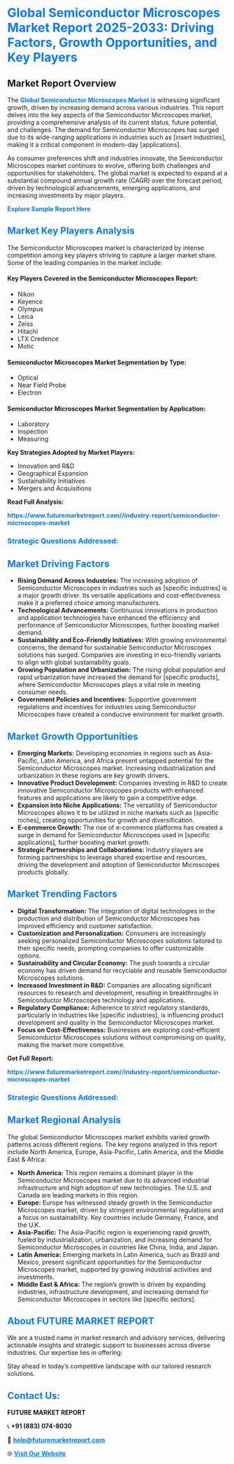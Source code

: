 <h1 style="color: #007BFF;">Global Semiconductor Microscopes Market Report 2025-2033: Driving Factors, Growth Opportunities, and Key Players</h1>

<section id="overview">
<h2>Market Report Overview</h2>
<p>The <a href="https://www.futuremarketreport.com//industry-report/semiconductor-microscopes-market" style="color: #007BFF; text-decoration: none;"><strong>Global Semiconductor Microscopes Market</strong></a> is witnessing significant growth, driven by increasing demand across various industries. This report delves into the key aspects of the Semiconductor Microscopes market, providing a comprehensive analysis of its current status, future potential, and challenges. The demand for Semiconductor Microscopes has surged due to its wide-ranging applications in industries such as [insert industries], making it a critical component in modern-day [applications].</p>
<p>As consumer preferences shift and industries innovate, the Semiconductor Microscopes market continues to evolve, offering both challenges and opportunities for stakeholders. The global market is expected to expand at a substantial compound annual growth rate (CAGR) over the forecast period, driven by technological advancements, emerging applications, and increasing investments by major players.</p>
</section>

<section id="overview">
<p><a href="https://www.futuremarketreport.com//request-sample/reportId=59807" style="color: #007BFF; text-decoration: none;"><strong>Explore Sample Report Here</strong></a></p>
</section>

<section id="key-players">
<h2 style="color: #007BFF;">Market Key Players Analysis</h2>
<p>The Semiconductor Microscopes market is characterized by intense competition among key players striving to capture a larger market share. Some of the leading companies in the market include:</p>
<h4>Key Players Covered in the Semiconductor Microscopes Report:</h4>
<ul><li>Nikon</li><li>Keyence</li><li>Olympus</li><li>Leica</li><li>Zeiss</li><li>Hitachi</li><li>LTX Credence</li><li>Motic</li></ul>
<h4>Semiconductor Microscopes Market Segmentation by Type:</h4>
<ul><li>Optical</li><li>Near Field Probe</li><li>Electron</li></ul>

<h4>Semiconductor Microscopes Market Segmentation by Application:</h4>
<ul><li>Laboratory</li><li>Inspection</li><li>Measuring</li></ul>
<p><strong>Key Strategies Adopted by Market Players:</strong></p>
<ul>
<li>Innovation and R&D</li>
<li>Geographical Expansion</li>
<li>Sustainability Initiatives</li>
<li>Mergers and Acquisitions</li>
</ul>
</section>

<section>
<p><strong>Read Full Analysis: </strong></p><a href="https://www.futuremarketreport.com//industry-report/semiconductor-microscopes-market" style="color: #007BFF; text-decoration: none;"><strong>https://www.futuremarketreport.com//industry-report/semiconductor-microscopes-market</strong></a>
<h3 style="color: #007BFF;">Strategic Questions Addressed:</h3>
</section>

<section id="driving-factors">
<h2 style="color: #007BFF;">Market Driving Factors</h2>
<ul>
<li><strong>Rising Demand Across Industries:</strong> The increasing adoption of Semiconductor Microscopes in industries such as [specific industries] is a major growth driver. Its versatile applications and cost-effectiveness make it a preferred choice among manufacturers.</li>
<li><strong>Technological Advancements:</strong> Continuous innovations in production and application technologies have enhanced the efficiency and performance of Semiconductor Microscopes, further boosting market demand.</li>
<li><strong>Sustainability and Eco-Friendly Initiatives:</strong> With growing environmental concerns, the demand for sustainable Semiconductor Microscopes solutions has surged. Companies are investing in eco-friendly variants to align with global sustainability goals.</li>
<li><strong>Growing Population and Urbanization:</strong> The rising global population and rapid urbanization have increased the demand for [specific products], where Semiconductor Microscopes plays a vital role in meeting consumer needs.</li>
<li><strong>Government Policies and Incentives:</strong> Supportive government regulations and incentives for industries using Semiconductor Microscopes have created a conducive environment for market growth.</li>
</ul>
</section>

<section id="growth-opportunities">
<h2 style="color: #007BFF;">Market Growth Opportunities</h2>
<ul>
<li><strong>Emerging Markets:</strong> Developing economies in regions such as Asia-Pacific, Latin America, and Africa present untapped potential for the Semiconductor Microscopes market. Increasing industrialization and urbanization in these regions are key growth drivers.</li>
<li><strong>Innovative Product Development:</strong> Companies investing in R&D to create innovative Semiconductor Microscopes products with enhanced features and applications are likely to gain a competitive edge.</li>
<li><strong>Expansion into Niche Applications:</strong> The versatility of Semiconductor Microscopes allows it to be utilized in niche markets such as [specific niches], creating opportunities for growth and diversification.</li>
<li><strong>E-commerce Growth:</strong> The rise of e-commerce platforms has created a surge in demand for Semiconductor Microscopes used in [specific applications], further boosting market growth.</li>
<li><strong>Strategic Partnerships and Collaborations:</strong> Industry players are forming partnerships to leverage shared expertise and resources, driving the development and adoption of Semiconductor Microscopes products globally.</li>
</ul>
</section>

<section id="trending-factors">
<h2 style="color: #007BFF;">Market Trending Factors</h2>
<ul>
<li><strong>Digital Transformation:</strong> The integration of digital technologies in the production and distribution of Semiconductor Microscopes has improved efficiency and customer satisfaction.</li>
<li><strong>Customization and Personalization:</strong> Consumers are increasingly seeking personalized Semiconductor Microscopes solutions tailored to their specific needs, prompting companies to offer customizable options.</li>
<li><strong>Sustainability and Circular Economy:</strong> The push towards a circular economy has driven demand for recyclable and reusable Semiconductor Microscopes solutions.</li>
<li><strong>Increased Investment in R&D:</strong> Companies are allocating significant resources to research and development, resulting in breakthroughs in Semiconductor Microscopes technology and applications.</li>
<li><strong>Regulatory Compliance:</strong> Adherence to strict regulatory standards, particularly in industries like [specific industries], is influencing product development and quality in the Semiconductor Microscopes market.</li>
<li><strong>Focus on Cost-Effectiveness:</strong> Businesses are exploring cost-efficient Semiconductor Microscopes solutions without compromising on quality, making the market more competitive.</li>
</ul>
</section>

<section>
<p><strong>Get Full Report: </strong></p><a href="https://www.futuremarketreport.com//industry-report/semiconductor-microscopes-market" style="color: #007BFF; text-decoration: none;"><strong>https://www.futuremarketreport.com//industry-report/semiconductor-microscopes-market</strong></a>
<h3 style="color: #007BFF;">Strategic Questions Addressed:</h3>
</section>


<section id="regional-analysis">
<h2 style="color: #007BFF;">Market Regional Analysis</h2>
<p>The global Semiconductor Microscopes market exhibits varied growth patterns across different regions. The key regions analyzed in this report include North America, Europe, Asia-Pacific, Latin America, and the Middle East & Africa:</p>
<ul>
<li><strong>North America:</strong> This region remains a dominant player in the Semiconductor Microscopes market due to its advanced industrial infrastructure and high adoption of new technologies. The U.S. and Canada are leading markets in this region.</li>
<li><strong>Europe:</strong> Europe has witnessed steady growth in the Semiconductor Microscopes market, driven by stringent environmental regulations and a focus on sustainability. Key countries include Germany, France, and the U.K.</li>
<li><strong>Asia-Pacific:</strong> The Asia-Pacific region is experiencing rapid growth, fueled by industrialization, urbanization, and increasing demand for Semiconductor Microscopes in countries like China, India, and Japan.</li>
<li><strong>Latin America:</strong> Emerging markets in Latin America, such as Brazil and Mexico, present significant opportunities for the Semiconductor Microscopes market, supported by growing industrial activities and investments.</li>
<li><strong>Middle East & Africa:</strong> The region’s growth is driven by expanding industries, infrastructure development, and increasing demand for Semiconductor Microscopes in sectors like [specific sectors].</li>
</ul>
</section>

<footer>
<h2 style="color: #007BFF;">About FUTURE MARKET REPORT</h2>
<p>We are a trusted name in market research and advisory services, delivering actionable insights and strategic support to businesses across diverse industries. Our expertise lies in offering:</p>

<p>Stay ahead in today’s competitive landscape with our tailored research solutions.</p>

<h2 style="color: #007BFF;">Contact Us:</h2>
<p><strong>FUTURE MARKET REPORT</strong></p>
<p>📞 <strong>+91 (883) 074-8030</strong></p>
<p>📧 <strong><a href="mailto:help@futuremarketreport.com" style="color: #007BFF;">help@futuremarketreport.com</a></strong></p>
<p>🌐 <strong><a href="https://www.futuremarketreport.com/" style="color: #007BFF;">Visit Our Website</a></strong></p>
</footer>